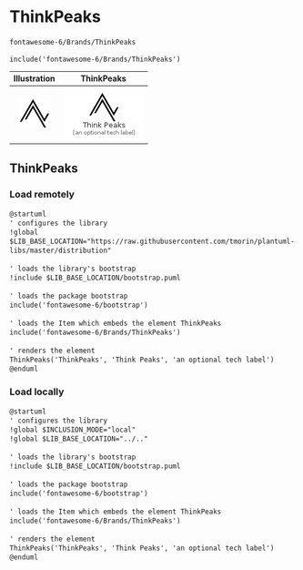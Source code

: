 # ThinkPeaks


```text
fontawesome-6/Brands/ThinkPeaks
```

```text
include('fontawesome-6/Brands/ThinkPeaks')
```



| Illustration | ThinkPeaks |
| :---: | :---: |
| ![illustration for Illustration](../../fontawesome-6/Brands/ThinkPeaks.png) | ![illustration for ThinkPeaks](../../fontawesome-6/Brands/ThinkPeaks.Local.png) |




## ThinkPeaks

### Load remotely
```plantuml
@startuml
' configures the library
!global $LIB_BASE_LOCATION="https://raw.githubusercontent.com/tmorin/plantuml-libs/master/distribution"

' loads the library's bootstrap
!include $LIB_BASE_LOCATION/bootstrap.puml

' loads the package bootstrap
include('fontawesome-6/bootstrap')

' loads the Item which embeds the element ThinkPeaks
include('fontawesome-6/Brands/ThinkPeaks')

' renders the element
ThinkPeaks('ThinkPeaks', 'Think Peaks', 'an optional tech label')
@enduml
```

### Load locally
```plantuml
@startuml
' configures the library
!global $INCLUSION_MODE="local"
!global $LIB_BASE_LOCATION="../.."

' loads the library's bootstrap
!include $LIB_BASE_LOCATION/bootstrap.puml

' loads the package bootstrap
include('fontawesome-6/bootstrap')

' loads the Item which embeds the element ThinkPeaks
include('fontawesome-6/Brands/ThinkPeaks')

' renders the element
ThinkPeaks('ThinkPeaks', 'Think Peaks', 'an optional tech label')
@enduml
```

